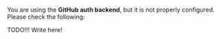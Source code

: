 You are using the **GitHub auth backend**, but it is not properly
configured. Please check the following:

TODO!!!
Write here!
